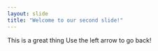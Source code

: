 ```yaml
---
layout: slide
title: "Welcome to our second slide!"
---
```

This is a great thing
Use the left arrow to go back!

